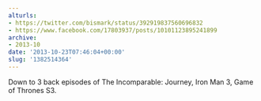 ```yaml
---
alturls:
- https://twitter.com/bismark/status/392919837560696832
- https://www.facebook.com/17803937/posts/10101123895241899
archive:
- 2013-10
date: '2013-10-23T07:46:04+00:00'
slug: '1382514364'
---
```


Down to 3 back episodes of The Incomparable: Journey, Iron Man 3, Game of Thrones S3.

